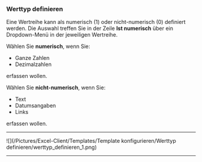 ### Werttyp definieren

Eine Wertreihe kann als numerisch (1) oder nicht-numerisch (0) definiert werden. Die Auswahl treffen Sie in der Zeile **Ist numerisch** über ein Dropdown-Menü in der jeweiligen Wertreihe.

Wählen Sie **numerisch**, wenn Sie:

- Ganze Zahlen
- Dezimalzahlen

erfassen wollen.

Wählen Sie **nicht-numerisch**, wenn Sie:

- Text
- Datumsangaben
- Links

erfassen wollen.

---
![](/Pictures/Excel-Client/Templates/Template konfigurieren/Werttyp definieren/werttyp_definieren_1.png)

---
